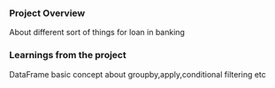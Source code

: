 ### Project Overview

 About different sort of things for loan in banking


### Learnings from the project

 DataFrame basic concept about groupby,apply,conditional filtering etc


